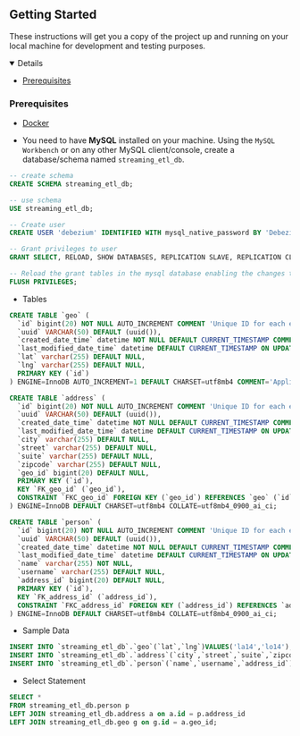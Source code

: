 ## Getting Started

These instructions will get you a copy of the project up and running on your local machine for development and testing purposes.

<details open="open">
	<ul>
		<li><a href="#prerequisites">Prerequisites</a></li>
	</ul>
</details>

### Prerequisites

*	[Docker](https://docs.docker.com/)

*	You need to have **MySQL** installed on your machine. Using the `MySQL Workbench` or on any other MySQL client/console, create a database/schema named `streaming_etl_db`. 

~~~sql
-- create schema
CREATE SCHEMA streaming_etl_db;

-- use schema
USE streaming_etl_db;

-- Create user 
CREATE USER 'debezium' IDENTIFIED WITH mysql_native_password BY 'Debezium@123#';

-- Grant privileges to user
GRANT SELECT, RELOAD, SHOW DATABASES, REPLICATION SLAVE, REPLICATION CLIENT ON *.* TO 'debezium';

-- Reload the grant tables in the mysql database enabling the changes to take effect without reloading or restarting mysql service
FLUSH PRIVILEGES;
~~~

*	Tables

~~~sql
CREATE TABLE `geo` (
  `id` bigint(20) NOT NULL AUTO_INCREMENT COMMENT 'Unique ID for each entry.',
  `uuid` VARCHAR(50) DEFAULT (uuid()),
  `created_date_time` datetime NOT NULL DEFAULT CURRENT_TIMESTAMP COMMENT 'Field representing the date the entity containing the field was created.',
  `last_modified_date_time` datetime DEFAULT CURRENT_TIMESTAMP ON UPDATE CURRENT_TIMESTAMP ,
  `lat` varchar(255) DEFAULT NULL,
  `lng` varchar(255) DEFAULT NULL,
  PRIMARY KEY (`id`)
) ENGINE=InnoDB AUTO_INCREMENT=1 DEFAULT CHARSET=utf8mb4 COMMENT='Application Log.';
~~~

~~~sql
CREATE TABLE `address` (
  `id` bigint(20) NOT NULL AUTO_INCREMENT COMMENT 'Unique ID for each entry.',
  `uuid` VARCHAR(50) DEFAULT (uuid()),
  `created_date_time` datetime NOT NULL DEFAULT CURRENT_TIMESTAMP COMMENT 'Field representing the date the entity containing the field was created.',
  `last_modified_date_time` datetime DEFAULT CURRENT_TIMESTAMP ON UPDATE CURRENT_TIMESTAMP ,
  `city` varchar(255) DEFAULT NULL,
  `street` varchar(255) DEFAULT NULL,
  `suite` varchar(255) DEFAULT NULL,
  `zipcode` varchar(255) DEFAULT NULL,
  `geo_id` bigint(20) DEFAULT NULL,
  PRIMARY KEY (`id`),
  KEY `FK_geo_id` (`geo_id`),
  CONSTRAINT `FKC_geo_id` FOREIGN KEY (`geo_id`) REFERENCES `geo` (`id`)
) ENGINE=InnoDB DEFAULT CHARSET=utf8mb4 COLLATE=utf8mb4_0900_ai_ci;
~~~

~~~sql
CREATE TABLE `person` (
  `id` bigint(20) NOT NULL AUTO_INCREMENT COMMENT 'Unique ID for each entry.',
  `uuid` VARCHAR(50) DEFAULT (uuid()),
  `created_date_time` datetime NOT NULL DEFAULT CURRENT_TIMESTAMP COMMENT 'Field representing the date the entity containing the field was created.',
  `last_modified_date_time` datetime DEFAULT CURRENT_TIMESTAMP ON UPDATE CURRENT_TIMESTAMP ,
  `name` varchar(255) NOT NULL,
  `username` varchar(255) DEFAULT NULL,
  `address_id` bigint(20) DEFAULT NULL,
  PRIMARY KEY (`id`),
  KEY `FK_address_id` (`address_id`),
  CONSTRAINT `FKC_address_id` FOREIGN KEY (`address_id`) REFERENCES `address` (`id`)
) ENGINE=InnoDB DEFAULT CHARSET=utf8mb4 COLLATE=utf8mb4_0900_ai_ci;
~~~

*	Sample Data

~~~sql
INSERT INTO `streaming_etl_db`.`geo`(`lat`,`lng`)VALUES('la14','lo14');
INSERT INTO `streaming_etl_db`.`address`(`city`,`street`,`suite`,`zipcode`,`geo_id`)VALUES('c14','s14','su14','z14',1);
INSERT INTO `streaming_etl_db`.`person`(`name`,`username`,`address_id`)VALUES('d14','dbz14','1');
~~~

*	Select Statement

~~~sql
SELECT * 
FROM streaming_etl_db.person p
LEFT JOIN streaming_etl_db.address a on a.id = p.address_id
LEFT JOIN streaming_etl_db.geo g on g.id = a.geo_id;
~~~
